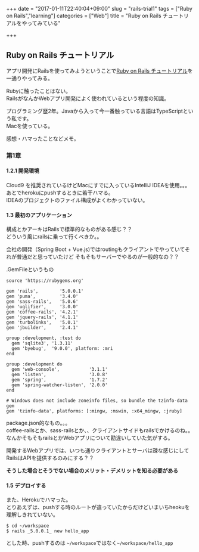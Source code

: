 +++
date = "2017-01-11T22:40:04+09:00"
slug = "rails-trial1"
tags = ["Ruby on Rails","learning"]
categories = ["Web"]
title = "Ruby on Rails チュートリアルをやってみている"

+++

## Ruby on Rails チュートリアル

アプリ開発にRailsを使ってみようということで[Ruby on Rails チュートリアル](https://railstutorial.jp/)を一通りやってみる。  

Rubyに触ったことはない。  
RailsがなんかWebアプリ開発によく使われているという程度の知識。

プログラミング歴2年。Javaから入って今一番触っている言語はTypeScriptという私です。  
Macを使っている。

感想・ハマったことなどメモ。

### 第1章

#### 1.2.1 開発環境
Cloud9 を推奨されているけどMacにすでに入っているIntelliJ IDEAを使用。。。  
あとでherokuにpushするときに若干ハマる。  
IDEAのプロジェクトのファイル構成がよくわかっていない。  

#### 1.3 最初のアプリケーション
構成とかアーキはRailsで標準的なものがある感じ？？  
どういう風にrailsに乗って行くべきか。。  

会社の開発（Spring Boot + Vue.js)ではroutingもクライアントでやっていてそれが普通だと思っていたけど
そもそもサーバーでやるのが一般的なの？？


.GemFileというもの
```
source 'https://rubygems.org'

gem 'rails',        '5.0.0.1'
gem 'puma',         '3.4.0'
gem 'sass-rails',   '5.0.6'
gem 'uglifier',     '3.0.0'
gem 'coffee-rails', '4.2.1'
gem 'jquery-rails', '4.1.1'
gem 'turbolinks',   '5.0.1'
gem 'jbuilder',     '2.4.1'

group :development, :test do
  gem 'sqlite3', '1.3.11'
  gem 'byebug',  '9.0.0', platform: :mri
end

group :development do
  gem 'web-console',           '3.1.1'
  gem 'listen',                '3.0.8'
  gem 'spring',                '1.7.2'
  gem 'spring-watcher-listen', '2.0.0'
end

# Windows does not include zoneinfo files, so bundle the tzinfo-data gem
gem 'tzinfo-data', platforms: [:mingw, :mswin, :x64_mingw, :jruby]
```
package.json的なもの。。。  
coffee-railsとか、sass-railsとか、、クライアントサイドもrailsでかけるのね。。  
なんかそもそもrailsとかWebアプリについて勘違いしていた気がする。  

開発するWebアプリでは、いつも通りクライアントとサーバは疎な感じにして
RailsはAPIを提供するのみにする？？  

**そうした場合とそうでない場合のメリット・デメリットを知る必要がある**

#### 1.5 デプロイする  
また、Herokuでハマった。  
とりあえずは、pushする時のルートが違っていたからだけどいまいちheokuを理解しきれていない。  

```
$ cd ~/workspace
$ rails _5.0.0.1_ new hello_app
```
とした時、pushするのは
`~/workspace`ではなく`~/workspace/hello_app`
